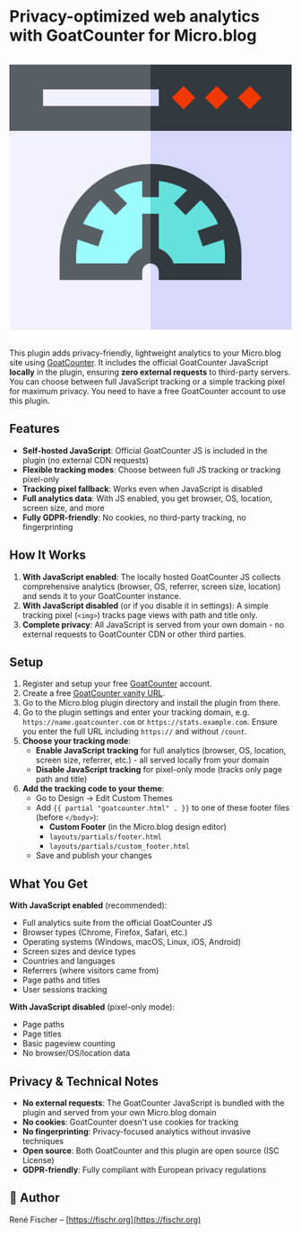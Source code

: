 # Privacy-optimized web analytics with GoatCounter for Micro.blog

<img src="logo.png" alt="GoatCounter for Micro.blog - Privacy-optimized">

This plugin adds privacy-friendly, lightweight analytics to your Micro.blog site using [GoatCounter](https://www.goatcounter.com). It includes the official GoatCounter JavaScript **locally** in the plugin, ensuring **zero external requests** to third-party servers. You can choose between full JavaScript tracking or a simple tracking pixel for maximum privacy. You need to have a free GoatCounter account to use this plugin.

## Features

- **Self-hosted JavaScript**: Official GoatCounter JS is included in the plugin (no external CDN requests)
- **Flexible tracking modes**: Choose between full JS tracking or tracking pixel-only
- **Tracking pixel fallback**: Works even when JavaScript is disabled
- **Full analytics data**: With JS enabled, you get browser, OS, location, screen size, and more
- **Fully GDPR-friendly**: No cookies, no third-party tracking, no fingerprinting

## How It Works
1. **With JavaScript enabled**: The locally hosted GoatCounter JS collects comprehensive analytics (browser, OS, referrer, screen size, location) and sends it to your GoatCounter instance.
2. **With JavaScript disabled** (or if you disable it in settings): A simple tracking pixel (`<img>`) tracks page views with path and title only.
3. **Complete privacy**: All JavaScript is served from your own domain - no external requests to GoatCounter CDN or other third parties.

## Setup
1. Register and setup your free [GoatCounter](https://www.goatcounter.com) account.
2. Create a free [GoatCounter vanity URL](https://www.goatcounter.com/help/faq#custom-domain).
3. Go to the Micro.blog plugin directory and install the plugin from there.
4. Go to the plugin settings and enter your tracking domain, e.g. `https://name.goatcounter.com` or `https://stats.example.com`. Ensure you enter the full URL including `https://` and without `/count`.
5. **Choose your tracking mode**:
   - **Enable JavaScript tracking** for full analytics (browser, OS, location, screen size, referrer, etc.) - all served locally from your domain
   - **Disable JavaScript tracking** for pixel-only mode (tracks only page path and title)
6. **Add the tracking code to your theme**:
   - Go to Design → Edit Custom Themes
   - Add `{{ partial "goatcounter.html" . }}` to one of these footer files (before `</body>`):
     - **Custom Footer** (in the Micro.blog design editor)
     - `layouts/partials/footer.html`
     - `layouts/partials/custom_footer.html`
   - Save and publish your changes

## What You Get

**With JavaScript enabled** (recommended):
- Full analytics suite from the official GoatCounter JS
- Browser types (Chrome, Firefox, Safari, etc.)
- Operating systems (Windows, macOS, Linux, iOS, Android)
- Screen sizes and device types
- Countries and languages
- Referrers (where visitors came from)
- Page paths and titles
- User sessions tracking

**With JavaScript disabled** (pixel-only mode):
- Page paths
- Page titles
- Basic pageview counting
- No browser/OS/location data

## Privacy & Technical Notes

- **No external requests**: The GoatCounter JavaScript is bundled with the plugin and served from your own Micro.blog domain
- **No cookies**: GoatCounter doesn't use cookies for tracking
- **No fingerprinting**: Privacy-focused analytics without invasive techniques
- **Open source**: Both GoatCounter and this plugin are open source (ISC License)
- **GDPR-friendly**: Fully compliant with European privacy regulations


## 👤 Author
René Fischer – [https://fischr.org](https://fischr.org)
